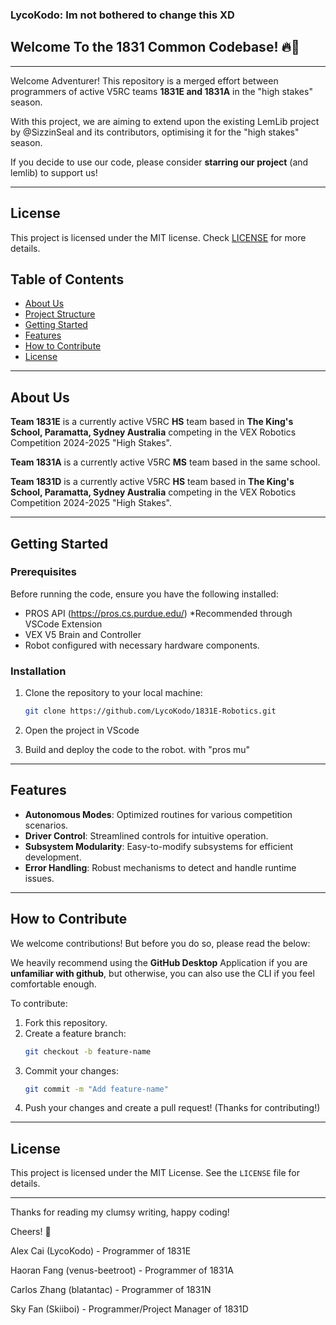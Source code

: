 ### LycoKodo: Im not bothered to change this XD
## Welcome To the 1831 Common Codebase! 🔥🚀
---
Welcome Adventurer! This repository is a merged effort between programmers of active V5RC teams **1831E and 1831A** in the "high stakes" season. 

With this project, we are aiming to extend upon the existing LemLib project by @SizzinSeal and its contributors, optimising it for the "high stakes" season. 

If you decide to use our code, please consider **starring our project** (and lemlib) to support us!

---

## License
This project is licensed under the MIT license. Check [LICENSE](https://github.com/1831-Code-Community/1831-Common-Codebase/blob/main/LICENSE) for more details.

## Table of Contents  

- [About Us](#about-us)  
- [Project Structure](#project-structure)  
- [Getting Started](#getting-started)  
- [Features](#features)  
- [How to Contribute](#how-to-contribute)  
- [License](#license)  

---

## About Us  

**Team 1831E** is a currently active V5RC **HS** team based in **The King's School, Paramatta, Sydney Australia** competing in the VEX Robotics Competition 2024-2025 "High Stakes". 

**Team 1831A** is a currently active V5RC **MS** team based in the same school.

**Team 1831D** is a currently active V5RC **HS** team based in **The King's School, Paramatta, Sydney Australia** competing in the VEX Robotics Competition 2024-2025 "High Stakes". 


<!--
NOTE - Commented out
---
## Project Structure  

Here's an overview of the repository:  

```
1831E-Robotics/
├── include/            # Header files for modular design  
│  
├── src/                # Source code for the robot  
│   ├── main.cpp            # Main entry point of the program  
│   ├── controls.cpp        # Code for specific robot subsystems (e.g., drive, lift, claw)  
│   └── robot-config.cpp    # Mostly constructurs for initiating robot devices & sensors
│
└── README.md           # Repository overview  
```  
-->
---

## Getting Started  

### Prerequisites  

Before running the code, ensure you have the following installed:  
- PROS API (https://pros.cs.purdue.edu/) *Recommended through VSCode Extension 
- VEX V5 Brain and Controller  
- Robot configured with necessary hardware components.  

### Installation  

1. Clone the repository to your local machine:  
   ```bash  
   git clone https://github.com/LycoKodo/1831E-Robotics.git  
   ```  
2. Open the project in VScode

3. Build and deploy the code to the robot. with "pros mu"

---

## Features  

- **Autonomous Modes**: Optimized routines for various competition scenarios.  
- **Driver Control**: Streamlined controls for intuitive operation.  
- **Subsystem Modularity**: Easy-to-modify subsystems for efficient development.  
- **Error Handling**: Robust mechanisms to detect and handle runtime issues.  

---

## How to Contribute  

We welcome contributions! But before you do so, please read the below: 

We heavily recommend using the **GitHub Desktop** Application if you are **unfamiliar with github**, but otherwise, you can also use the CLI if you feel comfortable enough.

To contribute:
1. Fork this repository.  
2. Create a feature branch:  
   ```bash  
   git checkout -b feature-name  
   ```  
3. Commit your changes:  
   ```bash  
   git commit -m "Add feature-name"  
   ```  
4. Push your changes and create a pull request! (Thanks for contributing!)
---

## License  

This project is licensed under the MIT License. See the `LICENSE` file for details.  

---  

Thanks for reading my clumsy writing, happy coding!

Cheers! 🍻

Alex Cai (LycoKodo) - Programmer of 1831E

Haoran Fang (venus-beetroot) - Programmer of 1831A

Carlos Zhang (blatantac) - Programmer of 1831N

Sky Fan (Skiiboi) - Programmer/Project Manager of 1831D

